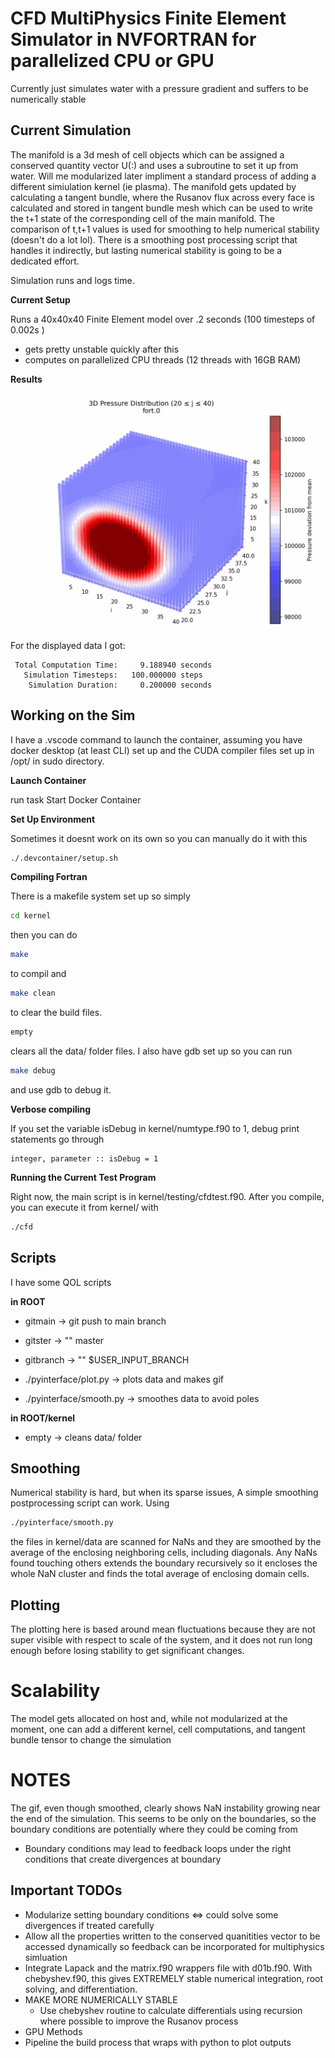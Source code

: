 # CFD MultiPhysics Finite Element Simulator in NVFORTRAN for parallelized CPU or GPU
Currently just simulates water with a pressure gradient and suffers to be numerically stable

## Current Simulation
The manifold is a 3d mesh of cell objects which can be assigned a conserved quantity vector U(:) and uses a subroutine to set it up from water. Will me modularized later impliment a standard process of adding a different simiulation kernel (ie plasma). The manifold gets updated by calculating a tangent bundle, where the Rusanov flux across every face is calculated and stored in tangent bundle mesh which can be used to write the t+1 state of the corresponding cell of the main manifold. The comparison of t,t+1 values is used for smoothing to help numerical stability (doesn't do a lot lol). There is a smoothing post processing script that handles it indirectly, but lasting numerical stability is going to be a dedicated effort.

Simulation runs and logs time.

**Current Setup**

Runs a 40x40x40 Finite Element model over .2 seconds (100 timesteps of 0.002s ) 
* gets pretty unstable quickly after this
* computes on parallelized CPU threads (12 threads with 16GB RAM)

**Results**

![Demo](plots/pressure_evolution.gif)

For the displayed data I got:
```
 Total Computation Time:     9.188940 seconds
   Simulation Timesteps:   100.000000 steps
    Simulation Duration:     0.200000 seconds
```

## Working on the Sim

I have a .vscode command to launch the container, assuming you have docker desktop (at least CLI) set up and the CUDA compiler files set up in /opt/ in sudo directory. 

**Launch Container**

run task Start Docker Container

**Set Up Environment**

Sometimes it doesnt work on its own so you can manually do it with this
```bash
./.devcontainer/setup.sh
```

**Compiling Fortran**

There is a makefile system set up so simply 
```bash
cd kernel
```
then you can do 
```bash
make
```
to compil and 
```bash
make clean
```
to clear the build files. 
```bash
empty
```
clears all the data/ folder files. I also have gdb set up so you can run 
```bash
make debug
```
and use gdb to debug it. 

**Verbose compiling**

If you set the variable isDebug in kernel/numtype.f90 to 1, debug print statements go through
```
integer, parameter :: isDebug = 1
```

**Running the Current Test Program**

Right now, the main script is in kernel/testing/cfdtest.f90. After you compile, you can execute it from kernel/ with 
```bash
./cfd
```


## Scripts 
I have some QOL scripts

__in ROOT__

* gitmain   -> git push to main branch
* gitster   -> "" master
* gitbranch -> "" $USER_INPUT_BRANCH

* ./pyinterface/plot.py   -> plots data and makes gif
* ./pyinterface/smooth.py -> smoothes data to avoid poles


__in ROOT/kernel__

* empty -> cleans data/ folder

## Smoothing
Numerical stability is hard, but when its sparse issues, A simple smoothing postprocessing script can work. Using
```bash
./pyinterface/smooth.py
```
the files in kernel/data are scanned for NaNs and they are smoothed by the average of the enclosing neighboring cells, including diagonals. Any NaNs found touching others extends the boundary recursively so it encloses the whole NaN cluster and finds the total average of enclosing domain cells.

## Plotting
The plotting here is based around mean fluctuations because they are not super visible with respect to scale of the system, and it does not run long enough before losing stability to get significant changes. 


# Scalability
The model gets allocated on host and, while not modularized at the moment, one can add a different kernel, cell computations, and tangent bundle tensor to change the simulation 

# NOTES
The gif, even though smoothed, clearly shows NaN instability growing near the end of the simulation. This seems to be only on the boundaries, so the boundary conditions are potentially where they could be coming from
* Boundary conditions may lead to feedback loops under the right conditions that create divergences at boundary

## Important TODOs

* Modularize setting boundary conditions <=> could solve some divergences if treated carefully
* Allow all the properties written to the conserved quanitities vector to be accessed dynamically so feedback can be incorporated for multiphysics simluation
* Integrate Lapack and the matrix.f90 wrappers file with d01b.f90. With chebyshev.f90, this gives EXTREMELY stable numerical integration, root solving, and differentiation.
* MAKE MORE NUMERICALLY STABLE
    * Use chebyshev routine to calculate differentials using recursion where possible to improve the Rusanov process
* GPU Methods
* Pipeline the build process that wraps with python to plot outputs


